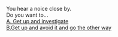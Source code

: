 You hear a noice close by.   
  Do you want to...  
  [A. Get up and investigate](../noise-nearby/little-girl.md)   
  [B.Get up and avoid it and go the other way](../Hallway/hallway.md)
